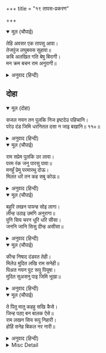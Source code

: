 +++
title = "१९ तापस-प्रकरण"

+++


<details open><summary>मूल (चौपाई)</summary>

तेहि अवसर एक तापसु आवा।  
तेजपुंज लघुबयस सुहावा॥  
कबि अलखित गति बेषु बिरागी।  
मन क्रम बचन राम अनुरागी॥
</details>

<details><summary>अनुवाद (हिन्दी)</summary>

उसी अवसरपर वहाँ एक तपस्वी आया, जो तेजका पुञ्ज, छोटी अवस्थाका और सुन्दर था। उसकी गति कवि नहीं जानते [अथवा वह कवि था जो अपना परिचय नहीं देना चाहता]। वह वैरागीके वेषमें था और मन, वचन तथा कर्मसे श्रीरामचन्द्रजीका प्रेमी था॥ ४॥  
[इस तेजःपुञ्ज तापसके प्रसंगको कुछ टीकाकार क्षेपक मानते हैं और कुछ लोगोंके देखनेमें यह अप्रासंगिक और ऊपरसे जोड़ा हुआ-सा जान भी पड़ता है, परन्तु यह सभी प्राचीन प्रतियोंमें है। गुसाईंजी अलौकिक अनुभवी पुरुष थे। पता नहीं, यहाँ इस प्रसंगके रखनेमें क्या रहस्य है; परन्तु यह क्षेपक तो नहीं है। इस तापसको जब ‘कबि अलखित गति’ कहते हैं, तब निश्चयपूर्वक कौन क्या कह सकता है। हमारी समझसे ये तापस या तो श्रीहनुमान् जी थे अथवा ध्यानस्थ तुलसीदासजी!]
</details>

## दोहा


<details open><summary>मूल (दोहा)</summary>

सजल नयन तन पुलकि निज इष्टदेउ पहिचानि।  
परेउ दंड जिमि धरनितल दसा न जाइ बखानि॥ ११०॥
</details>

<details><summary>अनुवाद (हिन्दी)</summary>

अपने इष्टदेवको पहचानकर उसके नेत्रोंमें जल भर आया और शरीर पुलकित हो गया। वह दण्डकी भाँति पृथ्वीपर गिर पड़ा, उसकी [प्रेमविह्वल] दशाका वर्णन नहीं किया जा सकता॥ ११०॥
</details>

<details open><summary>मूल (चौपाई)</summary>

राम सप्रेम पुलकि उर लावा।  
परम रंक जनु पारसु पावा॥  
मनहुँ प्रेमु परमारथु दोऊ।  
मिलत धरें तन कह सबु कोऊ॥
</details>

<details><summary>अनुवाद (हिन्दी)</summary>

श्रीरामजीने प्रेमपूर्वक पुलकित होकर उसको हृदयसे लगा लिया। [उसे इतना आनन्द हुआ] मानो कोई महादरिद्री मनुष्य पारस पा गया हो। सब कोई [देखनेवाले] कहने लगे कि मानो प्रेम और परमार्थ (परम तत्त्व) दोनों शरीर धारण करके मिल रहे हैं॥ १॥
</details>

<details open><summary>मूल (चौपाई)</summary>

बहुरि लखन पायन्ह सोइ लागा।  
लीन्ह उठाइ उमगि अनुरागा॥  
पुनि सिय चरन धूरि धरि सीसा।  
जननि जानि सिसु दीन्ह असीसा॥
</details>

<details><summary>अनुवाद (हिन्दी)</summary>

फिर वह लक्ष्मणजीके चरणों लगा। उन्होंने प्रेमसे उमँगकर उसको उठा लिया। फिर उसने सीताजीकी चरणधूलिको अपने सिरपर धारण किया। माता सीताजीने भी उसको अपना छोटा बच्चा जानकर आशीर्वाद दिया॥ २॥
</details>

<details open><summary>मूल (चौपाई)</summary>

कीन्ह निषाद दंडवत तेही।  
मिलेउ मुदित लखि राम सनेही॥  
पिअत नयन पुट रूपु पियूषा।  
मुदित सुअसनु पाइ जिमि भूखा॥
</details>

<details><summary>अनुवाद (हिन्दी)</summary>

फिर निषादराजने उसको दण्डवत् की। श्रीरामचन्द्रजीका प्रेमी जानकर वह उस (निषाद) से आनन्दित होकर मिला। वह तपस्वी अपने नेत्ररूपी दोनोंसे श्रीरामजीकी सौन्दर्य-सुधाका पान करने लगा और ऐसा आनन्दित हुआ जैसे कोई भूखा आदमी सुन्दर भोजन पाकर आनन्दित होता है॥ ३॥
</details>

<details open><summary>मूल (चौपाई)</summary>

ते पितु मातु कहहु सखि कैसे।  
जिन्ह पठए बन बालक ऐसे॥  
राम लखन सिय रूपु निहारी।  
होहिं सनेह बिकल नर नारी॥
</details>

<details><summary>अनुवाद (हिन्दी)</summary>

[इधर गाँवकी स्त्रियाँ कह रही हैं—] हे सखी! कहो तो,वे माता-पिता कैसे हैं जिन्होंने ऐसे (सुन्दर सुकुमार) बालकोंको वनमें भेज दिया है। श्रीरामजी, लक्ष्मणजी और सीताजीके रूपको देखकर सब स्त्री-पुरुष स्नेहसे व्याकुल हो जाते हैं॥ ४॥
</details>

<details><summary>Misc Detail</summary>


</details>
